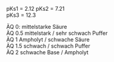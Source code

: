 pKs1 = 2.12
pKs2 = 7.21                                                  
pKs3 = 12.3                                                  
                                                  
ÄQ 0: mittelstarke Säure                                                  
ÄQ 0.5 mittelstark / sehr schwach Puffer                                                  
ÄQ 1 Ampholyt / schwache Säure                                                  
ÄQ 1.5 schwach / schwach Puffer                                                  
ÄQ 2 schwache Base / Ampholyt                                                  

